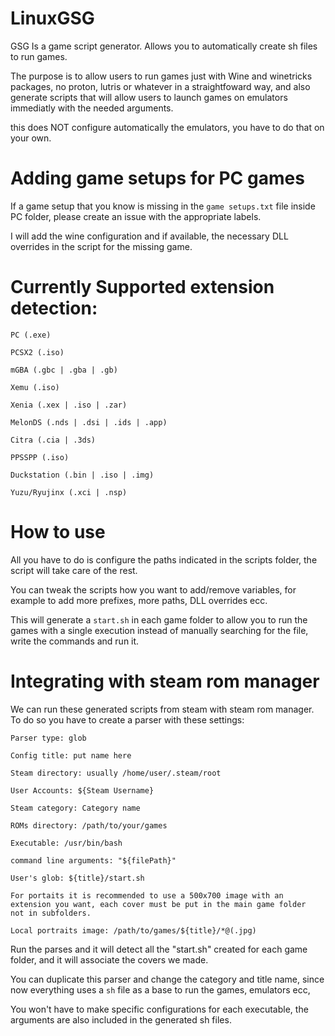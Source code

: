 # LinuxGSG
GSG Is a game script  generator. Allows you to automatically create sh files to run games.

The purpose is to allow users to run games just with Wine and winetricks packages, no proton, lutris or whatever in a straightfoward way, and also generate
scripts that will allow users to launch games on emulators immediatly with the needed arguments.

this does NOT configure automatically the emulators, you have to do that on your own.

# Adding game setups for PC games

If a game setup that you know is missing in the `game setups.txt` file inside PC folder, please create an issue with the appropriate labels.

I will add the wine configuration and if available, the necessary DLL overrides in the script for the missing game.


# Currently Supported extension detection:
```
PC (.exe)

PCSX2 (.iso)

mGBA (.gbc | .gba | .gb)

Xemu (.iso)

Xenia (.xex | .iso | .zar)

MelonDS (.nds | .dsi | .ids | .app)

Citra (.cia | .3ds)

PPSSPP (.iso)

Duckstation (.bin | .iso | .img)  

Yuzu/Ryujinx (.xci | .nsp)
```

# How to use

All you have to do is configure the paths indicated in the scripts folder, the script will take care of the rest.

You can tweak the scripts how you want to add/remove variables, for example to add more prefixes, more paths, DLL overrides ecc.

This will generate a `start.sh` in each game folder to allow you to run the games with a single execution instead of manually
searching for the file, write the commands and run it.

# Integrating with steam rom manager

We can run these generated scripts from steam with steam rom manager. To do so you have to create a parser with these settings:

```
Parser type: glob

Config title: put name here

Steam directory: usually /home/user/.steam/root

User Accounts: ${Steam Username}

Steam category: Category name

ROMs directory: /path/to/your/games

Executable: /usr/bin/bash

command line arguments: "${filePath}"

User's glob: ${title}/start.sh

For portaits it is recommended to use a 500x700 image with an extension you want, each cover must be put in the main game folder
not in subfolders.

Local portraits image: /path/to/games/${title}/*@(.jpg)
```


Run the parses and it will detect all the "start.sh" created for each game folder, and it will associate the covers we made.

You can duplicate this parser and change the category and title name, since now everything uses a `sh` file as a base to run the games, emulators ecc,

You won't have to make specific configurations for each executable, the arguments are also included in the generated sh files.
